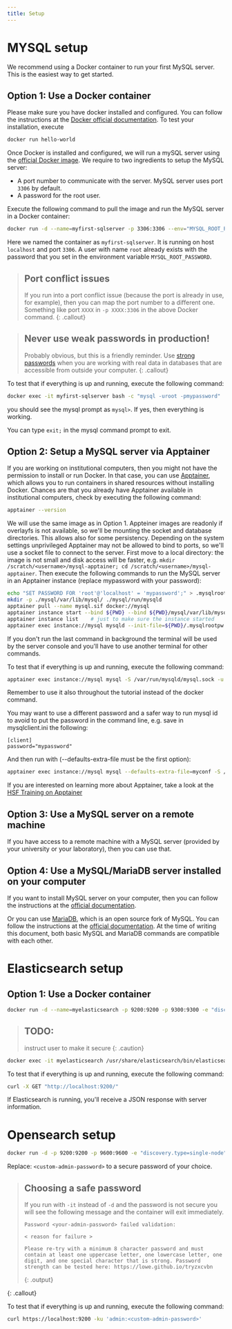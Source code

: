 ```yaml
---
title: Setup
---
```

# MYSQL setup

We recommend using a Docker container to run your first MySQL server. This is the easiest way to get started.

## Option 1: Use a Docker container

Please make sure you have docker installed and configured. You can follow the instructions at the
[Docker official documentation](https://docs.docker.com/get-docker/). To test your installation, execute
```bash
docker run hello-world
```

Once Docker is installed and configured, we will run a mySQL server using the
[official Docker image](https://hub.docker.com/_/mysql). We require to two ingredients to setup the MySQL server:
* A port number to communicate with the server. MySQL server uses port ``3306`` by default.
* A password for the root user.

Execute the following command to pull the image and run the MySQL server in a Docker container:
```bash
docker run -d --name=myfirst-sqlserver -p 3306:3306 --env="MYSQL_ROOT_PASSWORD=mypassword" mysql
```
Here we named the container as ``myfirst-sqlserver``. It is running on host ``localhost`` and port ``3306``.
A user with name ``root`` already exists with the password that you set in the environment variable ``MYSQL_ROOT_PASSWORD``.

> ## Port conflict issues
> If you run into a port conflict issue (because the port is already in use, for example), then you can map the port
> number to a different one. Something like port ``XXXX`` in ``-p XXXX:3306`` in the above Docker command.
{: .callout}

> ## Never use weak passwords in production!
> Probably obvious, but this is a friendly reminder. Use [strong passwords](https://security.harvard.edu/use-strong-passwords)
> when you are working with real data in databases that are accessible from outside your computer.
{: .callout}


To test that if everything is up and running, execute the following command:
```bash
docker exec -it myfirst-sqlserver bash -c "mysql -uroot -pmypassword"
```
you should see the mysql prompt as ``mysql>``. If yes, then everything is working.

You can type ``exit;`` in the mysql command prompt to exit.


## Option 2: Setup a MySQL server via Apptainer

If you are working on institutional computers, then you might not have the permission to install or run Docker.
In that case, you can use [Apptainer](https://apptainer.io/), which allows you to run containers in shared resources
without installing Docker. Chances are that you already have Apptainer available in institutional computers, check by
executing the following command:
```bash
apptainer --version
```

We will use the same image as in Option 1.
Appteiner images are readonly if overlayfs is not available, so we'll be mounting the socket and  database directories. This allows also for some persistency.
Depending on the system settings unprivileged Apptainer may not be allowed to bind to ports, so we'll use a socket file to connect to the server.
First move to a local directory: the image is not small and disk access will be faster, e.g. `mkdir /scratch/<username>/mysql-apptainer; cd /scratch/<username>/mysql-apptainer`.
Then execute the following commands to run the MySQL server in an Apptainer instance (replace mypassword with your password):
```bash
echo "SET PASSWORD FOR 'root'@'localhost' = 'mypassword';" > .mysqlrootpw
mkdir -p ./mysql/var/lib/mysql/ ./mysql/run/mysqld
apptainer pull --name mysql.sif docker://mysql
apptainer instance start --bind ${PWD} --bind ${PWD}/mysql/var/lib/mysql/:/var/lib/mysql --bind ${PWD}/mysql/run/mysqld:/run/mysqld  ./mysql.sif mysql
apptainer instance list    # just to make sure the instance started
apptainer exec instance://mysql mysqld --init-file=${PWD}/.mysqlrootpw &
```
If you don't run the last command in background the terminal will be used by the server console and you'll have to use another terminal for other commands.

To test that if everything is up and running, execute the following command:
```bash
apptainer exec instance://mysql mysql -S /var/run/mysqld/mysql.sock -u root -pmypassword
```
Remember to use it also throughout the tutorial instead of the docker command.

You may want to use a different password and a safer way to run mysql id to avoid to put the password in the command line, e.g. save in mysqlclient.ini the following:
```
[client]
password="mypassword"
```
And then run with (--defaults-extra-file must be the first option):
```bash
apptainer exec instance://mysql mysql --defaults-extra-file=myconf -S /var/run/mysqld/mysql.sock -u root
```

If you are interested on learning more about Apptainer, take a look at the
[HSF Training on Apptainer](https://hsf-training.github.io/hsf-training-singularity-webpage/)


## Option 3: Use a MySQL server on a remote machine

If you have access to a remote machine with a MySQL server (provided by your university or your laboratory),
then you can use that.


## Option 4: Use a MySQL/MariaDB server installed on your computer

If you want to install MySQL server on your computer, then you can follow the instructions at the
[official documentation](https://dev.mysql.com/doc/refman/8.2/en/installing.html).

Or you can use [MariaDB](https://mariadb.org/), which is an open source fork of MySQL. You can follow the instructions
at the [official documentation](https://mariadb.org/). At the time of writing this document, both basic MySQL and MariaDB
commands are compatible with each other.


# Elasticsearch setup

## Option 1: Use a Docker container
```bash
docker run -d --name=myelasticsearch -p 9200:9200 -p 9300:9300 -e "discovery.type=single-node" docker.elastic.co/elasticsearch/elasticsearch:7.15.2
```

> ## TODO:
> instruct user to make it secure
{: .caution}

```bash
docker exec -it myelasticsearch /usr/share/elasticsearch/bin/elasticsearch-reset-password -u elastic
```

To test that if everything is up and running, execute the following command:
```bash
curl -X GET "http://localhost:9200/"
```
If Elasticsearch is running, you'll receive a JSON response with server information.


# Opensearch setup

```bash
docker run -d -p 9200:9200 -p 9600:9600 -e "discovery.type=single-node" -e "OPENSEARCH_INITIAL_ADMIN_PASSWORD=<custom-admin-password>" opensearchproject/opensearch:latest
```

Replace: `<custom-admin-password>` to a secure password of your choice.

> ## Choosing a safe password
> If you run with `-it` instead of `-d` and the password is not secure you will see the following message and the container will exit immediately.
>
> ```
> Password <your-admin-password> failed validation:
>
> < reason for failure >
>
> Please re-try with a minimum 8 character password and must contain at least one uppercase letter, one lowercase letter, one digit, and one special character that is strong. Password strength can be tested here: https://lowe.github.io/tryzxcvbn
> ```
> {: .output}
>
{: .callout}

To test that if everything is up and running, execute the following command:
```bash
curl https://localhost:9200 -ku 'admin:<custom-admin-password>'
```
